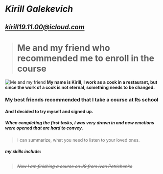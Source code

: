 # _**Kirill Galekevich**_
## *kirill19.11.00@icloud.com*
> # Me and my friend who recommended me to enroll in the course
![Me and my friend](https://i.imgur.com/rSoKXs7.jpg)
 **My name is Kirill, I work as a cook in a restaurant, but since the work of a cook is not eternal, something needs to be changed.**
### My best friends recommended that I take a course at **Rs school**
#### And I decided to try myself and signed up.
##### When completing the first tasks, I was very drawn in and new emotions were opened that are hard to convey.

> I can summarize, what you need to listen to your loved ones.
###### **my skills include:**
> ~~_Now I am finishing a course on JS from Ivan Petrichenko_~~